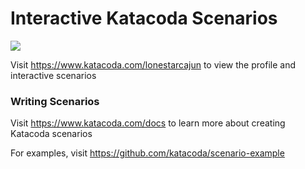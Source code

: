 # Interactive Katacoda Scenarios

[![](http://shields.katacoda.com/katacoda/lonestarcajun/count.svg)](https://www.katacoda.com/lonestarcajun "Get your profile on Katacoda.com")

Visit https://www.katacoda.com/lonestarcajun to view the profile and interactive scenarios

### Writing Scenarios
Visit https://www.katacoda.com/docs to learn more about creating Katacoda scenarios

For examples, visit https://github.com/katacoda/scenario-example

